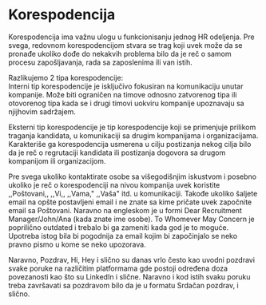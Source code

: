 # Korespodencija

Korespodencija ima vаžnu ulogu u funkcionisanju jednog HR odeljenja. Pre svega, redovnom korespodencijom stvara se trag koji uvek može da se pronađe ukoliko dođe do nekakvih problema bilo da je reč o samom procesu zapošljavanja, rada sa zaposlenima ili van istih. 

Razlikujemo 2 tipa korespodencije:  
Interni tip korespodencije je isključivo fokusiran na komunikaciju unutar kompanije. Može biti ograničen na timove odnosno zatvorenog tipa ili otovorenog tipa kada se i drugi timovi uokviru kompanije upoznavaju sa njijhovim sadržajem.

Eksterni tip korespodencije je tip korespodencije koji se primenjuje prilikom traganja kandidata, u komunikaciji sa drugim kompanijama i organizacijama. Karakteriše ga korespodencija usmerena u cilju postizanja nekog cilja bilo da je reč o regrutaciji kandidata ili postizanja dogovora sa drugom kompanijom ili organizacijom. 

Pre svega ukoliko kontaktirate osobe sa višegodišnjim iskustvom i posebno ukoliko je reč o korespodenciji na nivou kompanija uvek koristite ,,Poštovani,, ,,Vi,, ,,Vama," ,,Vaša" itd. u komunikaciji. Takođe ukoliko šaljete email na opšte postavljeni  email i ne znate sa kime pričate uvek započnite email sa Poštovani. Naravno na engleskom je u formi Dear Recruitment Manager/John/Ana \(kada znate ime osobe\). To Whomever May Concern je poprilično outdated i trebalo bi ga zameniti kada god je to moguće. Upotreba istog bila bi pogodnija za email kojim bi započinjalo se neko pravno pismo u kome se neko upozorava. 

Naravno, Pozdrav, Hi, Hey i slično su danas vrlo često kao uvodni pozdravi svake poruke na različitim platformama gde postoji određena doza povezanosti kao što su LinkedIn i slične. Naravno i kod istih svaku poruku treba završavati sa pozdravom bilo da je u formatu Srdačan pozdrav, i slično. 

